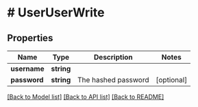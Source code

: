 # # UserUserWrite

## Properties

Name | Type | Description | Notes
------------ | ------------- | ------------- | -------------
**username** | **string** |  |
**password** | **string** | The hashed password | [optional]

[[Back to Model list]](../../README.md#models) [[Back to API list]](../../README.md#endpoints) [[Back to README]](../../README.md)
